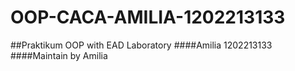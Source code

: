 # OOP-CACA-AMILIA-1202213133
##Praktikum OOP with EAD Laboratory
####Amilia 1202213133
####Maintain by Amilia
